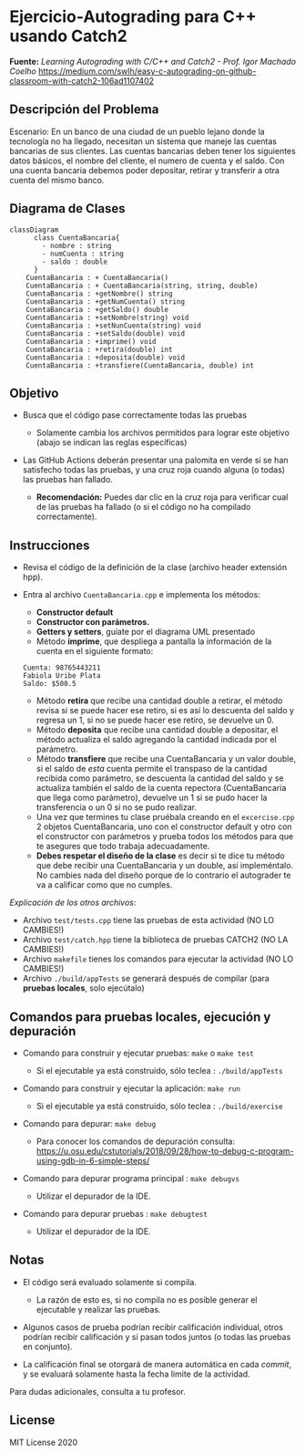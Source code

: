 # Ejercicio-Autograding para C++ usando Catch2

**Fuente:** *Learning Autograding with C/C++ and Catch2 - Prof. Igor Machado Coelho* 
https://medium.com/swlh/easy-c-autograding-on-github-classroom-with-catch2-106ad1107402

## Descripción del Problema

Escenario: En un banco de una ciudad de un pueblo lejano donde la tecnología no ha llegado, necesitan un sistema que maneje las cuentas bancarias de sus clientes. Las cuentas bancarias deben tener los siguientes datos básicos, el nombre del cliente, el numero de cuenta y el saldo. Con una cuenta bancaria debemos poder depositar, retirar y transferir a otra cuenta del mismo banco.

## Diagrama de Clases

```mermaid
classDiagram
      class CuentaBancaria{
        - nombre : string
        - numCuenta : string
        - saldo : double
      }
    CuentaBancaria : + CuentaBancaria()
    CuentaBancaria : + CuentaBancaria(string, string, double)
    CuentaBancaria : +getNombre() string
    CuentaBancaria : +getNumCuenta() string
    CuentaBancaria : +getSaldo() double
    CuentaBancaria : +setNombre(string) void
    CuentaBancaria : +setNunCuenta(string) void
    CuentaBancaria : +setSaldo(double) void
    CuentaBancaria : +imprime() void
    CuentaBancaria : +retira(double) int
    CuentaBancaria : +deposita(double) void
    CuentaBancaria : +transfiere(CuentaBancaria, double) int
```
## Objetivo

- Busca que el código pase correctamente todas las pruebas
   * Solamente cambia los archivos permitidos para lograr este objetivo (abajo se indican las reglas específicas)
   
- Las GitHub Actions deberán presentar una palomita en verde si se han satisfecho todas las pruebas, y una cruz roja cuando alguna (o todas) las pruebas han fallado.
   * **Recomendación:** Puedes dar clic en la cruz roja para verificar cual de las pruebas ha fallado (o si el código no ha compilado correctamente).

## Instrucciones

- Revisa el código de la definición de la clase (archivo header extensión hpp).
- Entra al archivo `CuentaBancaria.cpp` e implementa los métodos:
    * **Constructor default**
    * **Constructor con parámetros.**
    * **Getters y setters**, guíate por el diagrama UML presentado
    * Método **imprime**, que despliega a pantalla la información de la cuenta en el siguiente formato: 
    
    ```
    Cuenta: 98765443211
    Fabiola Uribe Plata
    Saldo: $500.5
    ``` 

    * Método **retira** que recibe una cantidad double a retirar, el método revisa si se puede hacer ese retiro, si es así lo descuenta del saldo y regresa un 1, si no se puede hacer ese retiro, se devuelve un 0.
    * Método **deposita** que recibe una cantidad double a depositar, el método actualiza el saldo agregando la cantidad indicada por el parámetro.
    * Método **transfiere** que recibe una CuentaBancaria y un valor double, si el saldo de *esta* cuenta permite el transpaso de la cantidad recibida como parámetro, se descuenta la cantidad del saldo y se actualiza también el saldo de la cuenta repectora (CuentaBancaria que llega como parámetro), devuelve un 1 si se pudo hacer la transferencia o un 0 si no se pudo realizar.
    * Una vez que termines tu clase pruébala creando en el `excercise.cpp` 2 objetos CuentaBancaria, uno con el constructor default y otro con el constructor con parámetros y prueba todos los métodos para que te asegures que todo trabaja adecuadamente.
    * **Debes respetar el diseño de la clase** es decir si te dice tu método que debe recibir una CuentaBancaria y un double, así impleméntalo. No cambies nada del diseño porque de lo contrario el autograder te va a calificar como que no cumples.

 *Explicación de los otros archivos*:

- Archivo `test/tests.cpp` tiene las pruebas de esta actividad (NO LO CAMBIES!)
- Archivo `test/catch.hpp` tiene la biblioteca de pruebas  CATCH2 (NO LA CAMBIES!)
- Archivo `makefile` tienes los comandos para ejecutar la actividad (NO LO CAMBIES!)
- Archivo  `./build/appTests` se generará después de compilar (para **pruebas locales**, solo ejecútalo)

## Comandos para pruebas locales, ejecución y depuración

- Comando para construir y ejecutar pruebas: `make` o `make test`
    * Si el ejecutable ya está construido, sólo teclea : `./build/appTests`

- Comando para construir y ejecutar la aplicación: `make run` 
    * Si el ejecutable ya está construido, sólo teclea : `./build/exercise`

- Comando para depurar: `make debug`
    * Para conocer los comandos de depuración consulta:
     https://u.osu.edu/cstutorials/2018/09/28/how-to-debug-c-program-using-gdb-in-6-simple-steps/
     
- Comando para depurar programa principal : `make debugvs` 
    * Utilizar el depurador de la IDE.     

- Comando para depurar pruebas : `make debugtest` 
    * Utilizar el depurador de la IDE.     

## Notas

- El código será evaluado solamente si compila.
   * La razón de esto es, si no compila no es posible generar el ejecutable y realizar las pruebas.

- Algunos casos de prueba podrían recibir calificación individual, otros podrían recibir calificación y si pasan todos juntos (o todas las pruebas en conjunto).

- La calificación final se otorgará de manera automática en cada *commit*, y se evaluará solamente hasta la fecha limite de la actividad.

Para dudas adicionales, consulta a tu profesor.

## License

MIT License 2020
